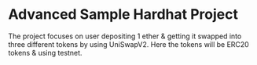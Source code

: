 # Advanced Sample Hardhat Project

The project focuses on user depositing 1 ether & getting it swapped into three different tokens by using UniSwapV2. Here the tokens will be ERC20 tokens & using testnet.